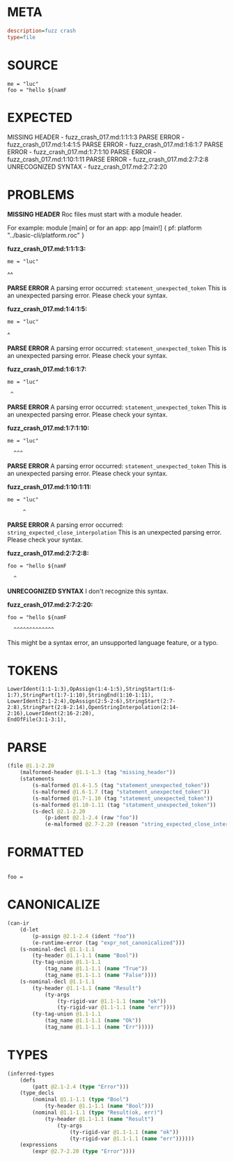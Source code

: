 # META
~~~ini
description=fuzz crash
type=file
~~~
# SOURCE
~~~roc
me = "luc"
foo = "hello ${namF
~~~
# EXPECTED
MISSING HEADER - fuzz_crash_017.md:1:1:1:3
PARSE ERROR - fuzz_crash_017.md:1:4:1:5
PARSE ERROR - fuzz_crash_017.md:1:6:1:7
PARSE ERROR - fuzz_crash_017.md:1:7:1:10
PARSE ERROR - fuzz_crash_017.md:1:10:1:11
PARSE ERROR - fuzz_crash_017.md:2:7:2:8
UNRECOGNIZED SYNTAX - fuzz_crash_017.md:2:7:2:20
# PROBLEMS
**MISSING HEADER**
Roc files must start with a module header.

For example:
        module [main]
or for an app:
        app [main!] { pf: platform "../basic-cli/platform.roc" }

**fuzz_crash_017.md:1:1:1:3:**
```roc
me = "luc"
```
^^


**PARSE ERROR**
A parsing error occurred: `statement_unexpected_token`
This is an unexpected parsing error. Please check your syntax.

**fuzz_crash_017.md:1:4:1:5:**
```roc
me = "luc"
```
   ^


**PARSE ERROR**
A parsing error occurred: `statement_unexpected_token`
This is an unexpected parsing error. Please check your syntax.

**fuzz_crash_017.md:1:6:1:7:**
```roc
me = "luc"
```
     ^


**PARSE ERROR**
A parsing error occurred: `statement_unexpected_token`
This is an unexpected parsing error. Please check your syntax.

**fuzz_crash_017.md:1:7:1:10:**
```roc
me = "luc"
```
      ^^^


**PARSE ERROR**
A parsing error occurred: `statement_unexpected_token`
This is an unexpected parsing error. Please check your syntax.

**fuzz_crash_017.md:1:10:1:11:**
```roc
me = "luc"
```
         ^


**PARSE ERROR**
A parsing error occurred: `string_expected_close_interpolation`
This is an unexpected parsing error. Please check your syntax.

**fuzz_crash_017.md:2:7:2:8:**
```roc
foo = "hello ${namF
```
      ^


**UNRECOGNIZED SYNTAX**
I don't recognize this syntax.

**fuzz_crash_017.md:2:7:2:20:**
```roc
foo = "hello ${namF
```
      ^^^^^^^^^^^^^

This might be a syntax error, an unsupported language feature, or a typo.

# TOKENS
~~~zig
LowerIdent(1:1-1:3),OpAssign(1:4-1:5),StringStart(1:6-1:7),StringPart(1:7-1:10),StringEnd(1:10-1:11),
LowerIdent(2:1-2:4),OpAssign(2:5-2:6),StringStart(2:7-2:8),StringPart(2:8-2:14),OpenStringInterpolation(2:14-2:16),LowerIdent(2:16-2:20),
EndOfFile(3:1-3:1),
~~~
# PARSE
~~~clojure
(file @1.1-2.20
	(malformed-header @1.1-1.3 (tag "missing_header"))
	(statements
		(s-malformed @1.4-1.5 (tag "statement_unexpected_token"))
		(s-malformed @1.6-1.7 (tag "statement_unexpected_token"))
		(s-malformed @1.7-1.10 (tag "statement_unexpected_token"))
		(s-malformed @1.10-1.11 (tag "statement_unexpected_token"))
		(s-decl @2.1-2.20
			(p-ident @2.1-2.4 (raw "foo"))
			(e-malformed @2.7-2.20 (reason "string_expected_close_interpolation")))))
~~~
# FORMATTED
~~~roc

foo = 
~~~
# CANONICALIZE
~~~clojure
(can-ir
	(d-let
		(p-assign @2.1-2.4 (ident "foo"))
		(e-runtime-error (tag "expr_not_canonicalized")))
	(s-nominal-decl @1.1-1.1
		(ty-header @1.1-1.1 (name "Bool"))
		(ty-tag-union @1.1-1.1
			(tag_name @1.1-1.1 (name "True"))
			(tag_name @1.1-1.1 (name "False"))))
	(s-nominal-decl @1.1-1.1
		(ty-header @1.1-1.1 (name "Result")
			(ty-args
				(ty-rigid-var @1.1-1.1 (name "ok"))
				(ty-rigid-var @1.1-1.1 (name "err"))))
		(ty-tag-union @1.1-1.1
			(tag_name @1.1-1.1 (name "Ok"))
			(tag_name @1.1-1.1 (name "Err")))))
~~~
# TYPES
~~~clojure
(inferred-types
	(defs
		(patt @2.1-2.4 (type "Error")))
	(type_decls
		(nominal @1.1-1.1 (type "Bool")
			(ty-header @1.1-1.1 (name "Bool")))
		(nominal @1.1-1.1 (type "Result(ok, err)")
			(ty-header @1.1-1.1 (name "Result")
				(ty-args
					(ty-rigid-var @1.1-1.1 (name "ok"))
					(ty-rigid-var @1.1-1.1 (name "err"))))))
	(expressions
		(expr @2.7-2.20 (type "Error"))))
~~~
